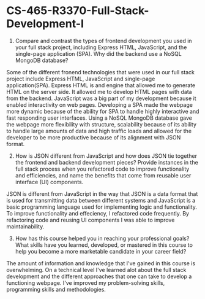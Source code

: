 # CS-465-R3370-Full-Stack-Development-I

1. Compare and contrast the types of frontend development you used in your full stack project, including Express HTML, JavaScript, and the single-page application (SPA).
Why did the backend use a NoSQL MongoDB database?

Some of the different fronend technologies that were used in our full stack project include Express HTML, JavaScript and single-page application(SPA). Express HTML is and engine that allowed me to generate HTML on the server side. It allowed me to develop HTML pages with data from the backend. JavaScript was a big part of my development because it enabled interactivity on web pages. Developing a SPA made the webpage more dynamic because of the ability for SPA to handle highly interactive and fast responding user interfaces. Using a NoSQL MongoDB database gave the webpage more flexibility with structure, scalability because of its ability to handle large amounts of data and high traffic loads and allowed for the developer to be more productive because of its alignment with JSON format. 

2. How is JSON different from JavaScript and how does JSON tie together the frontend and backend development pieces?
Provide instances in the full stack process when you refactored code to improve functionality and efficiencies, and name the benefits that come from reusable user interface (UI) components.

JSON is different from JavaScript in the way that JSON is a data format that is used for transmitting data between different systems and JavaScript is a basic programming language used for implementing logic and functionality. To improve functionality and effeciency, I refactored code frequently. By refactoring code and reusing UI components I was able to improve maintainability. 

3. How has this course helped you in reaching your professional goals? What skills have you learned, developed, or mastered in this course to help you become a more marketable candidate in your career field?

The amount of information and knowledge that I've gained in this course is overwhelming. On a technical level I've learned alot about the full stack development and the different approaches that one can take to develop a functioning webpage. I've improved my problem-solving skills, programming skills and methodologies. 
